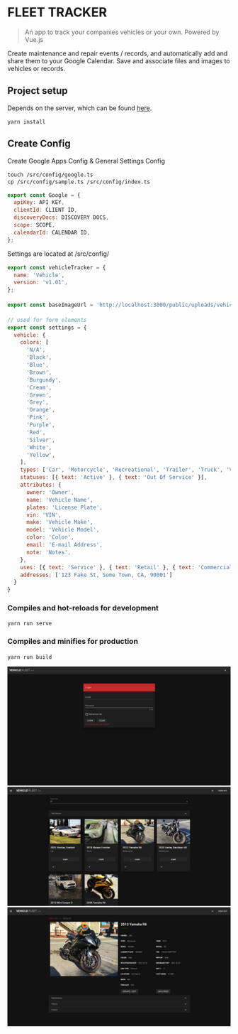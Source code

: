 # FLEET TRACKER
> An app to track your companies vehicles or your own. Powered by Vue.js

Create maintenance and repair events / records, and automatically add and share them to your Google Calendar. Save and associate files and images to vehicles or records.


## Project setup
Depends on the server, which can be found [here](https://github.com/j-Riv/fleet-tracker-server).
```
yarn install
```

## Create Config
Create Google Apps Config & General Settings Config
```
touch /src/config/google.ts
cp /src/config/sample.ts /src/config/index.ts
```
```javascript
export const Google = {
  apiKey: API KEY,
  clientId: CLIENT ID,
  discoveryDocs: DISCOVERY DOCS,
  scope: SCOPE,
  calendarId: CALENDAR ID,
};
```
Settings are located at /src/config/

```javascript
export const vehicleTracker = {
  name: 'Vehicle',
  version: 'v1.01',
};

export const baseImageUrl = 'http://localhost:3000/public/uploads/vehicles';

// used for form elements
export const settings = {
  vehicle: {
    colors: [
      'N/A',
      'Black',
      'Blue',
      'Brown',
      'Burgundy',
      'Cream',
      'Green',
      'Grey',
      'Orange',
      'Pink',
      'Purple',
      'Red',
      'Silver',
      'White',
      'Yellow',
    ],
    types: ['Car', 'Motorcycle', 'Recreational', 'Trailer', 'Truck', 'Van'],
    statuses: [{ text: 'Active' }, { text: 'Out Of Service' }],
    attributes: {
      owner: 'Owner',
      name: 'Vehicle Name',
      plates: 'License Plate',
      vin: 'VIN',
      make: 'Vehicle Make',
      model: 'Vehicle Model',
      color: 'Color',
      email: 'E-mail Address',
      note: 'Notes',
    },
    uses: [{ text: 'Service' }, { text: 'Retail' }, { text: 'Commercial' }, { text: 'Pleasure' }],
    addresses: ['123 Fake St, Some Town, CA, 90001']
  }
}
```

### Compiles and hot-reloads for development
```
yarn run serve
```

### Compiles and minifies for production
```
yarn run build
```
![Login](./screenshots/fleet-tracker-login.jpg)
![All Vehicles](./screenshots/fleet-tracker-all-vehicles.jpg)
![Single Vehicle](./screenshots/fleet-tracker-single-vehicle.jpg)